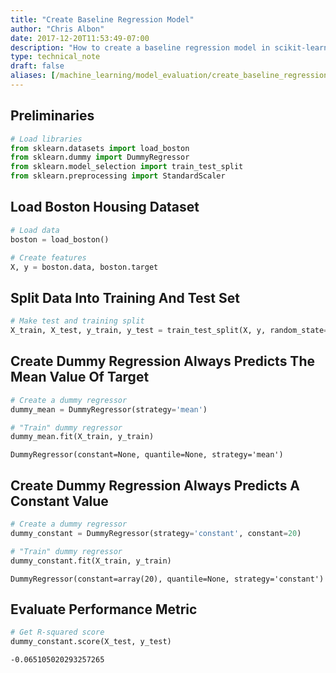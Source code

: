 ```yaml
---
title: "Create Baseline Regression Model"
author: "Chris Albon"
date: 2017-12-20T11:53:49-07:00
description: "How to create a baseline regression model in scikit-learn for machine learning in Python."
type: technical_note
draft: false
aliases: [/machine_learning/model_evaluation/create_baseline_regression_model/]
---
```

## Preliminaries


```python
# Load libraries
from sklearn.datasets import load_boston
from sklearn.dummy import DummyRegressor
from sklearn.model_selection import train_test_split
from sklearn.preprocessing import StandardScaler
```

## Load Boston Housing Dataset


```python
# Load data
boston = load_boston()

# Create features
X, y = boston.data, boston.target
```

## Split Data Into Training And Test Set


```python
# Make test and training split
X_train, X_test, y_train, y_test = train_test_split(X, y, random_state=0)
```

## Create Dummy Regression Always Predicts The Mean Value Of Target


```python
# Create a dummy regressor
dummy_mean = DummyRegressor(strategy='mean')

# "Train" dummy regressor
dummy_mean.fit(X_train, y_train)
```




    DummyRegressor(constant=None, quantile=None, strategy='mean')



## Create Dummy Regression Always Predicts A Constant Value


```python
# Create a dummy regressor
dummy_constant = DummyRegressor(strategy='constant', constant=20)

# "Train" dummy regressor
dummy_constant.fit(X_train, y_train)
```




    DummyRegressor(constant=array(20), quantile=None, strategy='constant')



## Evaluate Performance Metric


```python
# Get R-squared score
dummy_constant.score(X_test, y_test)  
```




    -0.065105020293257265


